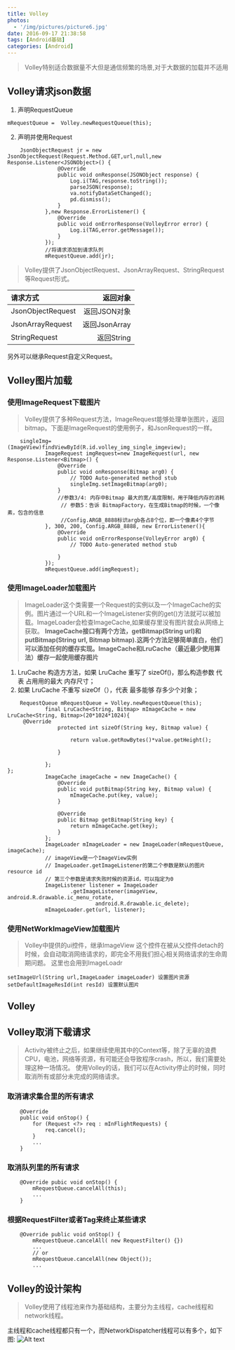 ```yaml
---
title: Volley
photos:
  - '/img/pictures/picture6.jpg'
date: 2016-09-17 21:38:58
tags: [Android基础]
categories: [Android]
---
```


> Volley特别适合数据量不大但是通信频繁的场景,对于大数据的加载并不适用

<!--more-->

## Volley请求json数据

1. 声明RequestQueue

```
mRequestQueue =  Volley.newRequestQueue(this); 
```

2.  声明并使用Request

```
    JsonObjectRequest jr = new JsonObjectRequest(Request.Method.GET,url,null,new Response.Listener<JSONObject>() {  
                @Override  
                public void onResponse(JSONObject response) {  
                    Log.i(TAG,response.toString());  
                    parseJSON(response);  
                    va.notifyDataSetChanged();  
                    pd.dismiss();  
                }  
            },new Response.ErrorListener() {  
                @Override  
                public void onErrorResponse(VolleyError error) {  
                    Log.i(TAG,error.getMessage());  
                }  
            });  
            //将请求添加到请求队列
            mRequestQueue.add(jr);  
```
> Volley提供了JsonObjectRequest、JsonArrayRequest、StringRequest等Request形式。


| 请求方式 | 返回对象 | 
| :-------- | --------:| 
| JsonObjectRequest |   返回JSON对象 |  
| JsonArrayRequest |   返回JsonArray |  
| StringRequest |   返回String |  

另外可以继承Request<T>自定义Request。

## Volley图片加载
### 使用ImageRequest下载图片
> Volley提供了多种Request方法，ImageRequest能够处理单张图片，返回bitmap。下面是ImageRequest的使用例子，和JsonRequest的一样。

```
    singleImg=(ImageView)findViewById(R.id.volley_img_single_imgeview);  
            ImageRequest imgRequest=new ImageRequest(url, new Response.Listener<Bitmap>() {  
                @Override  
                public void onResponse(Bitmap arg0) {  
                    // TODO Auto-generated method stub  
                    singleImg.setImageBitmap(arg0);  
                }  
                //参数3/4: 内存中Bitmap 最大的宽/高度限制，用于降低内存的消耗
                 // 参数5：告诉 BitmapFactory，在生成Bitmap的时候，一个像素，包含的信息
                 //Config.ARGB_8888标识argb各占8个位，即一个像素4个字节
            }, 300, 200, Config.ARGB_8888, new ErrorListener(){  
                @Override  
                public void onErrorResponse(VolleyError arg0) {  
                    // TODO Auto-generated method stub  
                      
                }             
            });  
            mRequestQueue.add(imgRequest);  
```
### 使用ImageLoader加载图片
> ImageLoader这个类需要一个Request的实例以及一个ImageCache的实例。图片通过一个URL和一个ImageListener实例的get()方法就可以被加载。ImageLoader会检查ImageCache,如果缓存里没有图片就会从网络上获取。
> **ImageCache接口有两个方法，getBitmap(String url)和putBitmap(String url, Bitmap bitmap).这两个方法足够简单直白，他们可以添加任何的缓存实现。ImageCache和LruCache（最近最少使用算法）缓存一起使用缓存图片**
1. LruCache 构造⽅方法，如果 LruCache 重写了
sizeOf()，那么构造参数 代表 占⽤用的最⼤ 内存尺⼨；
2. 如果 LruCache 不重写 sizeOf（），代表 最多能够
存多少个对象；
```
    RequestQueue mRequestQueue = Volley.newRequestQueue(this);  
            final LruCache<String, Bitmap> mImageCache = new LruCache<String, Bitmap>(20*1024*1024){
	 @Override
                protected int sizeOf(String key, Bitmap value) {

                    return value.getRowBytes()*value.getHeight();

                }

            };
};  
            ImageCache imageCache = new ImageCache() {  
                @Override  
                public void putBitmap(String key, Bitmap value) {  
                    mImageCache.put(key, value);  
                }  
      
                @Override  
                public Bitmap getBitmap(String key) {  
                    return mImageCache.get(key);  
                }  
            };  
            ImageLoader mImageLoader = new ImageLoader(mRequestQueue, imageCache);  
            // imageView是一个ImageView实例  
            // ImageLoader.getImageListener的第二个参数是默认的图片resource id  
            // 第三个参数是请求失败时候的资源id，可以指定为0  
            ImageListener listener = ImageLoader  
                    .getImageListener(imageView, android.R.drawable.ic_menu_rotate,  
                            android.R.drawable.ic_delete);  
            mImageLoader.get(url, listener);  
```

### 使用NetWorkImageView加载图片
> Volley中提供的ui控件，继承ImageView
> 这个控件在被从父控件detach的时候，会自动取消网络请求的，即完全不用我们担心相关网络请求的生命周期问题。
> 这里也会用到ImageLoadr

```
setImageUrl(String url,ImageLoader imageLoader) 设置图片资源
setDefaultImageResId(int resId) 设置默认图片
```
## Volley
## Volley取消下载请求
> Activity被终止之后，如果继续使用其中的Context等，除了无辜的浪费CPU，电池，网络等资源，有可能还会导致程序crash，所以，我们需要处理这种一场情况。
使用Volley的话，我们可以在Activity停止的时候，同时取消所有或部分未完成的网络请求。
### 取消请求集合里的所有请求

```
    @Override  
    public void onStop() {  
        for (Request <?> req : mInFlightRequests) {  
            req.cancel();  
        }  
        ...  
    }  
```

### 取消队列里的所有请求


```
    @Override pubic void onStop() {  
        mRequestQueue.cancelAll(this);  
        ...  
    }  
``` 
### 根据RequestFilter或者Tag来终止某些请求
```
    @Override public void onStop() {  
        mRequestQueue.cancelAll( new RequestFilter() {})  
        ...  
        // or  
        mRequestQueue.cancelAll(new Object());  
        ...  
```

## Volley的设计架构

> Volley使用了线程池来作为基础结构，主要分为主线程，cache线程和network线程。


主线程和cache线程都只有一个，而NetworkDispatcher线程可以有多个，如下图:
 ![Alt text](1444190962917.png)

